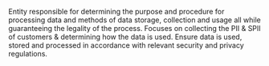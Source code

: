 Entity responsible for determining the purpose and procedure for processing data and methods of data storage, collection and usage all while guaranteeing the legality of the process.
Focuses on collecting the PII & SPII of customers & determining how the data is used. 
Ensure data is used, stored and processed in accordance with relevant security and privacy regulations.